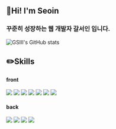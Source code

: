 ## 👋Hi! I'm Seoin
### 꾸준히 성장하는 웹 개발자 갈서인 입니다.

![GSIII's GitHub stats](https://github-readme-stats.vercel.app/api?username=GSIII&show_icons=true&theme=transparent)

## ✏️Skills
#### front

<img src="https://img.shields.io/badge/HTML-E34F26?style=flat&logo=HTML5&logoColor=white"> <img src="https://img.shields.io/badge/CSS-1572B6?style=flat&logo=CSS3&logoColor=white"> <img src="https://img.shields.io/badge/JavaScript-F7DF1E?style=flat&logo=JavaScript&logoColor=white"> <img src="https://img.shields.io/badge/jQuery-0769AD?style=flat&logo=jQuery&logoColor=white"> <img src="https://img.shields.io/badge/React-61DAFB?style=flat&logo=React&logoColor=white"> <img src="https://img.shields.io/badge/Redux-764ABC?style=flat&logo=Redux&logoColor=white"> <img src="https://img.shields.io/badge/Next.js-000000?style=flat&logo=Next.js&logoColor=white">

#### back

<img src="https://img.shields.io/badge/Supabase-3FCF8E?style=flat&logo=Supabase&logoColor=white"> <img src="https://img.shields.io/badge/Node.js-339933?style=flat&logo=Node.js&logoColor=white">  <img src="https://img.shields.io/badge/MySQL-4479A1?style=flat&logo=MySQL&logoColor=white">  <img src="https://img.shields.io/badge/Amazon AWS-232F3E?style=flat&logo=Amazon AWS&logoColor=white">
